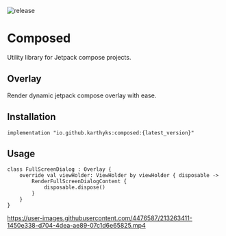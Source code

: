 ![release](https://github.com/karthyks/Composed/blob/develop/.github/workflows/release.yml/badge.svg)

# Composed
Utility library for Jetpack compose projects.

## Overlay
Render dynamic jetpack compose overlay with ease.

## Installation
```
implementation "io.github.karthyks:composed:{latest_version}"
```

## Usage
```
class FullScreenDialog : Overlay {
    override val viewHolder: ViewHolder by viewHolder { disposable ->
        RenderFullScreenDialogContent {
            disposable.dispose()
        }
    }
}

```
https://user-images.githubusercontent.com/4476587/213263411-1450e338-d704-4dea-ae89-07c1d6e65825.mp4
